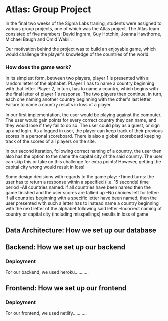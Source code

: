 # Atlas: Group Project

In the final two weeks of the Sigma Labs traning, students were assigned to various group projects, one of which was the Atlas project. The Atlas team consisted of five members: David Ingram, Guy Hotchin, Joanna Hawthorne, Michael Baugh and Omid Wakili. 

Our motivation behind the project was to build an enjoyable game, which would challenge the player's knowledge of the countries of the world.

### How does the game work?

In its simplest form, between two players, player 1 is presented with a random letter of the alphabet. PLayer 1 has to name a country beginning with that letter. Player 2, in turn, has to name a country, which begins with the final letter of player 1's response. The two players then continue, in turn, each one naming another country beginning with the other's last letter. Failure to name a country results in loss of a player. 

In our first implementation, the user would be playing against the computer. The user would gain points for every correct country they can name, and they would lose if they fail to do so. The user could play as a guest, or sign up and login. As a logged in user, the player can keep track of their previous scores in a personal scoreboard. There is also a global scoreboard keeping track of the scores of all players on the site. 

In our second iteration, following correct naming of a country, the user then also has the option to the name the capital city of the said country. The user can skip this or take on this challenge for extra points! However, getting the capital city wrong would result in loss!

Some design decisions with regards to the game play:
-Timed turns: the user has to return a response within a specified (i.e. 15 seconds) time period
-All countries named: if all countries have been named then the game finished and the user scores are tallied up
-No choices left for letter: if all countries beginning with a specific letter have been named, then the user presented with such a letter has to instead name a country beginning with the next letter of the alphabet following said letter
-Incorrect naming of country or capital city (including misspellings) results in loss of game


## Data Architecture: How we set up our database

## Backend: How we set up our backend

### Deployment

For our backend, we used heroku...........

## Frontend: How we set up our frontend

### Deployment

For our frontend, we used netlify...........
